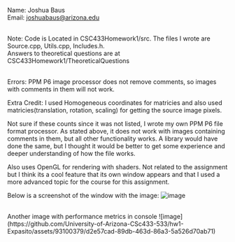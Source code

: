 Name: Joshua Baus
<br>Email: joshuabaus@arizona.edu

<br>
Note: Code is Located in CSC433Homework1/src. The files I wrote are Source.cpp, Utils.cpp, Includes.h.
<br>Answers to theoretical questions are at CSC433Homework1/TheoreticalQuestions
<br><br>

Errors:
PPM P6 image processor does not remove comments, so images
with comments in them will not work.


Extra Credit:
I used Homogeneous coordinates for matricies and also used 
matricies(translation, rotation, scaling) for getting the
source image pixels.

Not sure if these counts since it was not listed, I wrote my
own PPM P6 file format processor. As stated above, it does
not work with images containing comments in them, but all
other functionality works. A library would have done the 
same, but I thought it would be better to get some 
experience and deeper understanding of how the file works.

Also uses OpenGL for rendering with shaders. Not related to the
assignment but I think its a cool feature that its own window
appears and that I used a more advanced topic for the course
for this assignment.



Below is a screenshot of the window with the image:
![image](https://github.com/University-of-Arizona-CSc433-533/hw1-Expasito/assets/93100379/a9c80173-c196-4c5e-acfe-d1a96c56e711)

<br>
Another image with performance metrics in console
![image](https://github.com/University-of-Arizona-CSc433-533/hw1-Expasito/assets/93100379/d2e57cad-89db-463d-86a3-5a526d70ab71)

